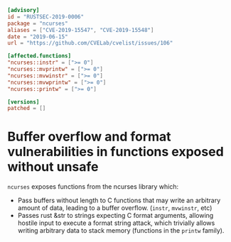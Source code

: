 ```toml
[advisory]
id = "RUSTSEC-2019-0006"
package = "ncurses"
aliases = ["CVE-2019-15547", "CVE-2019-15548"]
date = "2019-06-15"
url = "https://github.com/CVELab/cvelist/issues/106"

[affected.functions]
"ncurses::instr" = [">= 0"]
"ncurses::mvprintw" = [">= 0"]
"ncurses::mvwinstr" = [">= 0"]
"ncurses::mvwprintw" = [">= 0"]
"ncurses::printw" = [">= 0"]

[versions]
patched = []
```

# Buffer overflow and format vulnerabilities in functions exposed without unsafe

`ncurses` exposes functions from the ncurses library which:

- Pass buffers without length to C functions that may write an arbitrary amount of
  data, leading to a buffer overflow. (`instr`, `mvwinstr`, etc)
- Passes rust &str to strings expecting C format arguments, allowing hostile
  input to execute a format string attack, which trivially allows writing
  arbitrary data to stack memory (functions in the `printw` family).
